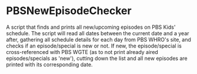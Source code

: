 # PBSNewEpisodeChecker
A script that finds and prints all new/upcoming episodes on PBS Kids' schedule. The script will read all dates between the current date and a year after, gathering all schedule details for each day from PBS WHRO's site, and checks if an episode/special is new or not. If new, the episode/special is cross-referenced with PBS WGTE (as to not print already aired episodes/specials as 'new'), cutting down the list and all new episodes are printed with its corresponding date.
